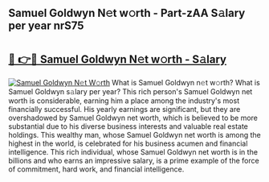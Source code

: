 ## Samuel Goldwyn N𝚎t w𝚘rth - Part-zAA S𝚊lary per year nrS75

# <h2><a href="http://gc4579.nevu.top/?p=Samuel+Goldwyn">🔗 👉🔴 Samuel Goldwyn N𝚎t w𝚘rth - S𝚊lary</a></h2>

[![Samuel Goldwyn N𝚎t W𝚘rth](https://i.imgur.com/Oavwk0R.jpeg)](http://gc4579.nevu.top/?p=Samuel+Goldwyn)
What is Samuel Goldwyn n𝚎t w𝚘rth? What is Samuel Goldwyn s𝚊lary per year?
This rich person's Samuel Goldwyn net worth is considerable, earning him a place among the industry's most financially successful. His yearly earnings are significant, but they are overshadowed by Samuel Goldwyn net worth, which is believed to be more substantial due to his diverse business interests and valuable real estate holdings. This wealthy man, whose Samuel Goldwyn net worth is among the highest in the world, is celebrated for his business acumen and financial intelligence. This rich individual, whose Samuel Goldwyn net worth is in the billions and who earns an impressive salary, is a prime example of the force of commitment, hard work, and financial intelligence.
